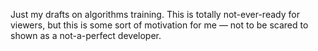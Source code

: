 Just my drafts on algorithms training. This is totally not-ever-ready for viewers, but this is some sort of motivation for me — not to be scared to shown as a not-a-perfect developer.
